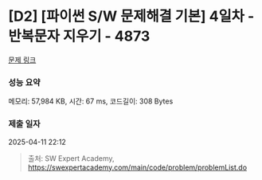# [D2] [파이썬 S/W 문제해결 기본] 4일차 - 반복문자 지우기 - 4873 

[문제 링크](https://swexpertacademy.com/main/code/problem/problemDetail.do?contestProbId=AWTQbpTaQfEDFAVT) 

### 성능 요약

메모리: 57,984 KB, 시간: 67 ms, 코드길이: 308 Bytes

### 제출 일자

2025-04-11 22:12



> 출처: SW Expert Academy, https://swexpertacademy.com/main/code/problem/problemList.do